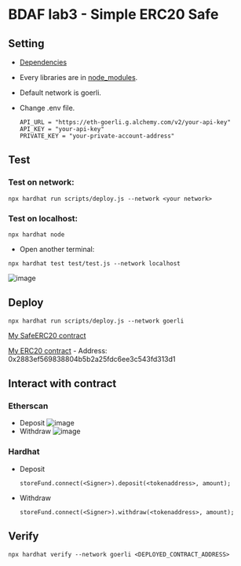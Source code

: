 # BDAF lab3 - Simple ERC20 Safe

## Setting
  - [Dependencies](https://github.com/C1em3nt/0813378-bdaf-lab3/blob/main/package.json)
  
  - Every libraries are in [node_modules](https://github.com/C1em3nt/0813378-bdaf-lab3/tree/main/node_modules).
  
  - Default network is goerli.
  
  - Change .env file.
    ```
    API_URL = "https://eth-goerli.g.alchemy.com/v2/your-api-key"
    API_KEY = "your-api-key"
    PRIVATE_KEY = "your-private-account-address"
    ```
## Test
### Test on network:
```
npx hardhat run scripts/deploy.js --network <your network>
```
### Test on localhost:
  
  ```
  npx hardhat node
  ```
  
  - Open another terminal:
  ```
  npx hardhat test test/test.js --network localhost
  ```

  ![image](https://user-images.githubusercontent.com/87816657/226351241-dad3e61f-4aa5-451e-b454-38ae59bc76a4.png)

## Deploy
```
npx hardhat run scripts/deploy.js --network goerli
```
[My SafeERC20 contract](https://goerli.etherscan.io/address/0x8d063dbEB60cE973443E096A932575a980EA8520)

[My ERC20 contract](https://goerli.etherscan.io/address/0x2883ef569838804b5b2a25fdc6ee3c543fd313d1) - Address: 0x2883ef569838804b5b2a25fdc6ee3c543fd313d1


## Interact with contract
### Etherscan
- Deposit
![image](https://user-images.githubusercontent.com/87816657/226358704-56c4a462-2f88-4a9b-a659-b0c5ec1a59c4.png)
- Withdraw
![image](https://user-images.githubusercontent.com/87816657/226358917-009d6b9d-510a-48ed-b526-a26a2fbaf754.png)
### Hardhat
- Deposit
  ```
  storeFund.connect(<Signer>).deposit(<tokenaddress>, amount);
  ```
- Withdraw
  ```
  storeFund.connect(<Signer>).withdraw(<tokenaddress>, amount);
  ```
  
## Verify
```
npx hardhat verify --network goerli <DEPLOYED_CONTRACT_ADDRESS>
```

